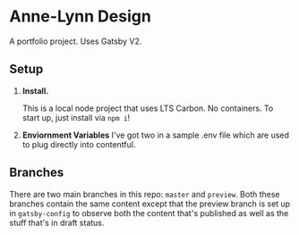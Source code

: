 # Anne-Lynn Design

A portfolio project. Uses Gatsby V2.

## Setup

1.  **Install.**

    This is a local node project that uses LTS Carbon. No containers. To start up, just install via `npm i`!

2.  **Enviornment Variables**
    I've got two in a sample .env file which are used to plug directly into contentful.

## Branches

There are two main branches in this repo: `master` and `preview`. Both these branches contain the same content except that the preview branch is set up in `gatsby-config` to observe both the content that's published as well as the stuff that's in draft status.
